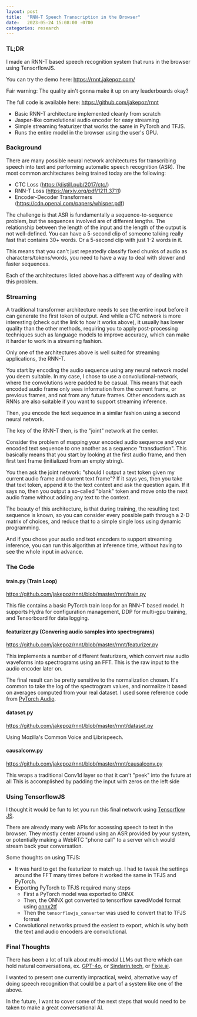 ```yaml
---
layout: post
title:  "RNN-T Speech Transcription in the Browser"
date:   2023-05-24 15:08:00 -0700
categories: research
---
```


### TL;DR
I made an RNN-T based speech recognition system that runs in the browser using TensorflowJS.

You can try the demo here: https://rnnt.jakepoz.com/

Fair warning: The quality ain't gonna make it up on any leaderboards okay? 

The full code is available here: https://github.com/jakepoz/rnnt
 - Basic RNN-T architecture implemented cleanly from scratch
 - Jasper-like convolutional audio encoder for easy streaming
 - Simple streaming featurizer that works the same in PyTorch and TFJS.
 - Runs the entire model in the browser using the user's GPU.

### Background
There are many possible neural network architectures for transcribing speech into text and performing automatic speech recognition (ASR).
The most common architectures being trained today are the following:
  - CTC Loss (https://distill.pub/2017/ctc/)
  - RNN-T Loss (https://arxiv.org/pdf/1211.3711)
  - Encoder-Decoder Transformers (https://cdn.openai.com/papers/whisper.pdf)

The challenge is that ASR is fundamentally a sequence-to-sequence problem,
but the sequences involved are of different lengths. The 
relationship between the length of the input and the length of the output is
not well-defined. You can have a 5-second clip of someone talking really fast that contains
30+ words. Or a 5-second clip with just 1-2 words in it.

This means that you can't just repeatedly classify fixed chunks of audio as characters/tokens/words,
you need to have a way to deal with slower and faster sequences.

Each of the architectures listed above has a different way of dealing with this problem.

### Streaming
A traditional transformer architecture needs to see the entire input before it can generate
the first token of output. And while a CTC network is more interesting 
(check out the link to how it works above), it usually has lower quality than the other methods,
requiring you to apply post-processing techniques such as language models to improve accuracy,
which can make it harder to work in a streaming fashion. 

Only one of the architectures above is well suited for streaming applications, the RNN-T.

You start by encoding the audio sequence using any neural network model you deem suitable.
In my case, I chose to use a convolutional-network, where the convolutions were padded to be casual.
This means that each encoded audio frame only sees information from the current frame, 
or previous frames, and not from any future frames. 
Other encoders such as RNNs are also suitable if you want to support streaming inference.

Then, you encode the text sequence in a similar fashion using a second neural network.

The key of the RNN-T then, is the "joint" network at the center. 

Consider the problem of mapping your encoded audio sequence and your encoded text sequence to one another as a
sequence "transduction". This basically means that you start by looking at the first audio frame, and
then first text frame (initialized from an empty string).

You then ask the joint network: "should I output a text token given my current audio frame and current text frame"?
If it says yes, then you take that text token, append it to the text context and ask the question again.
If it says no, then you output a so-called "blank" token and move onto the next audio frame without adding any text
to the context.

The beauty of this architecture, is that during training, the resulting text sequence is known, so you can consider
every possible path through a 2-D matrix of choices, and reduce that to a simple single loss using dynamic programming.

And if you chose your audio and text encoders to support streaming inference, you can run this algorithm at 
inference time, without having to see the whole input in advance.

### The Code

#### train.py (Train Loop)
https://github.com/jakepoz/rnnt/blob/master/rnnt/train.py

This file contains a basic PyTorch train loop for an RNN-T based model. It supports Hydra for configuration
management, DDP for multi-gpu training, and Tensorboard for data logging.

#### featurizer.py (Convering audio samples into spectrograms)
https://github.com/jakepoz/rnnt/blob/master/rnnt/featurizer.py

This implements a number of different featurizers, which convert raw audio waveforms into spectrograms
using an FFT. This is the raw input to the audio encoder later on.

The final result can be pretty sensitive to the normalization chosen. It's common to take the log
of the spectrogram values, and normalize it based on averages computed from your real dataset.
I used some reference code from [PyTorch Audio](https://github.com/pytorch/audio/blob/87aeb554d3e2f7855b7abe5120c282f59648ed7a/examples/asr/librispeech_conformer_rnnt/transforms.py).

#### dataset.py
https://github.com/jakepoz/rnnt/blob/master/rnnt/dataset.py

Using Mozilla's Common Voice and Librispeech.

#### causalconv.py
https://github.com/jakepoz/rnnt/blob/master/rnnt/causalconv.py

This wraps a traditional Conv1d layer so that it can't "peek" into the future at all
This is accomplished by padding the input with zeros on the left side

### Using TensorflowJS

I thought it would be fun to let you run this final network using [Tensorflow JS](https://www.tensorflow.org/js).

There are already many web APIs for accessing speech to text in the browser. They mostly center
around using an ASR provided by your system, or potentially making a WebRTC "phone call" to a server
which would stream back your conversation.

Some thoughts on using TFJS:
 - It was hard to get the featurizer to match up. I had to tweak the settings around the FFT many times
before it worked the same in TFJS and PyTorch.
 - Exporting PyTorch to TFJS required many steps
   - First a PyTorch model was exported to ONNX
   - Then, the ONNX got converted to tensorflow savedModel format using [onnx2tf](https://github.com/PINTO0309/onnx2tf)
   - Then the `tensorflowjs_converter` was used to convert that to TFJS format
 - Convolutional networks proved the easiest to export, which is why both the text and audio encoders are convolutional.


### Final Thoughts
There has been a lot of talk about multi-modal LLMs out there which can hold natural conversations, ex. 
[GPT-4o](https://openai.com/index/hello-gpt-4o/), or [Sindarin.tech](https://www.sindarin.tech/), or [Fixie.ai](https://fixie.ai/).

I wanted to present one currently impractical, weird, alternative way of doing speech recognition that could be a part
of a system like one of the above.

In the future, I want to cover some of the next steps that would need to be taken to make a great conversational AI.




